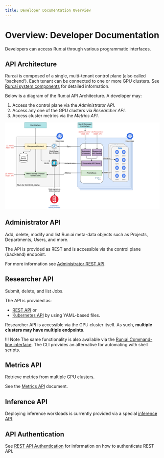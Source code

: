 ```yaml
---
title: Developer Documentation Overview
---
```


# Overview: Developer Documentation

Developers can access Run:ai through various programmatic interfaces. 


## API Architecture

Run:ai is composed of a single, multi-tenant control plane (also called 'backend'). Each tenant can be connected to one or more GPU clusters. See [Run:ai system components](../home/components.md) for detailed information.

Below is a diagram of the Run:ai API Architecture. A developer may:

1. Access the control plane via the _Administrator API_.
2. Access any one of the GPU clusters via _Researcher API_.
3. Access cluster metrics via the _Metrics API_.  

![api architecture image](img/api-architecture.png)


## Administrator API

Add, delete, modify and list Run:ai meta-data objects such as Projects, Departments, Users, and more. 

The API is provided as REST and is accessible via the control plane (backend) endpoint.  

For more information see [Administrator REST API](admin-rest-api/overview.md). 

## Researcher API

Submit, delete, and list Jobs. 

The API is provided as:

* [REST API](researcher-rest-api/overview.md) or 
* [Kubernetes API](k8s-api/overview.md) by using YAML-based files. 

Researcher API is accessible via the GPU cluster itself. As such, __multiple clusters may have multiple endpoints__.

!!! Note
    The same functionality is also available via the [Run:ai Command-line interface](../../Researcher/cli-reference/introduction). The CLI provides an alternative for automating with shell scripts. 
## Metrics API

Retrieve metrics from multiple GPU clusters. 

See the [Metrics API](metrics/metrics.md) document.

## Inference API

Deploying inference workloads is currently provided via a special [inference API](inference/overview.md).


## API Authentication

See [REST API Authentication](rest-auth.md) for information on how to authenticate REST API.

